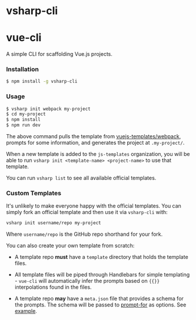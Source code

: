 # vsharp-cli
# vue-cli

A simple CLI for scaffolding Vue.js projects.

### Installation

``` bash
$ npm install -g vsharp-cli
```

### Usage

``` bash
$ vsharp init webpack my-project
$ cd my-project
$ npm install
$ npm run dev
```

The above command pulls the template from [vuejs-templates/webpack](https://github.com/vuejs-templates/webpack), prompts for some information, and generates the project at `.my-project/`.

When a new template is added to the `js-templates` organization, you will be able to run `vsharp init <template-name> <project-name>` to use that template.

You can run `vsharp list` to see all available official templates.

### Custom Templates

It's unlikely to make everyone happy with the official templates. You can simply fork an official template and then use it via `vsharp-cli` with:

``` bash
vsharp init username/repo my-project
```

Where `username/repo` is the GitHub repo shorthand for your fork.

You can also create your own template from scratch:

- A template repo **must** have a `template` directory that holds the template files.

- All template files will be piped through Handlebars for simple templating - `vue-cli` will automatically infer the prompts based on `{{}}` interpolations found in the files.

- A template repo **may** have a `meta.json` file that provides a schema for the prompts. The schema will be passed to [prompt-for](https://github.com/segmentio/prompt-for#prompt-for) as options. See [example](https://github.com/vuejs-templates/webpack/blob/master/meta.json).
